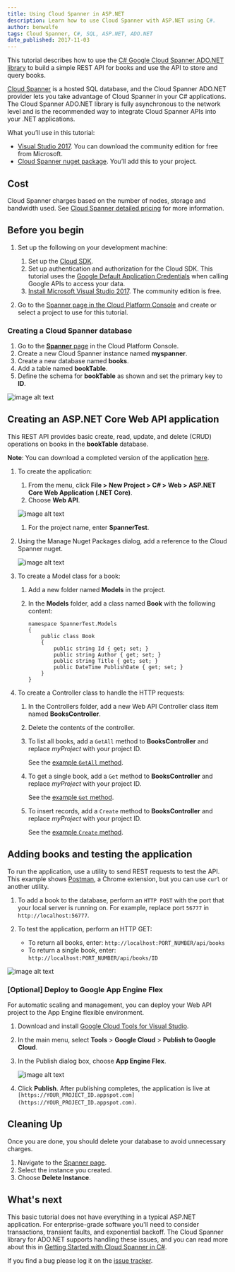 ```yaml
---
title: Using Cloud Spanner in ASP.NET
description: Learn how to use Cloud Spanner with ASP.NET using C#.
author: benwulfe
tags: Cloud Spanner, C#, SQL, ASP.NET, ADO.NET
date_published: 2017-11-03
---
```


This tutorial describes how to use the
[C# Google Cloud Spanner ADO.NET library][ado] to build a simple REST API for
books and use the API to store and query books.

[Cloud Spanner][spanner] is a hosted SQL database, and the Cloud Spanner ADO.NET
provider lets you take advantage of Cloud Spanner in your C# applications. The
Cloud Spanner ADO.NET library is fully asynchronous to the network level and is
the recommended way to integrate Cloud Spanner APIs into your .NET applications.

What you’ll use in this tutorial:

* [Visual Studio 2017][studio]. You can download the community edition for free
  from Microsoft.
* [Cloud Spanner nuget package][repo]. You’ll add this to your project.

[ado]: https://cloud.google.com/spanner/docs/getting-started/csharp/
[spanner]: https://cloud.google.com/spanner/
[repo]: https://github.com/GoogleCloudPlatform/google-cloud-dotnet

## Cost

Cloud Spanner charges based on the number of nodes, storage and bandwidth used.
See [Cloud Spanner detailed pricing][pricing] for more information.

[pricing]: https://cloud.google.com/spanner/pricing

## Before you begin

1.  Set up the following on your development machine:

    1.  Set up the [Cloud SDK](https://cloud.google.com/sdk/).
    1.  Set up authentication and authorization for the Cloud SDK. This tutorial
        uses the [Google Default Application Credentials][adc] when calling
        Google APIs to access your data.
    1.  [Install Microsoft Visual Studio 2017][studio]. The community edition is
        free.

1.  Go to the [Spanner page in the Cloud Platform Console][instances] and create
    or select a project to use for this tutorial.

[adc]: https://developers.google.com/identity/protocols/application-default-credentials#howtheywork
[instances]: https://console.cloud.google.com/spanner/instances

### Creating a Cloud Spanner database

1.  Go to the [**Spanner** page][spanner_console] in the Cloud Platform Console.
1.  Create a new Cloud Spanner instance named **myspanner**.
1.  Create a new database named **books**.
1.  Add a table named **bookTable**.
1.  Define the schema for **bookTable** as shown and set the primary key to
    **ID**.

![image alt text](https://storage.googleapis.com/gcp-community/tutorials/cloud-spanner-aspnet/image_0.png)

[spanner_console]: https://console.cloud.google.com/spanner

## Creating an ASP.NET Core Web API application

This REST API provides basic create, read, update, and delete (CRUD) operations
on books in the **bookTable** database.

**Note**: You can download a completed version of the application [here][app].

[app]: https://github.com/GoogleCloudPlatform/community/tree/master/tutorials/cloud-spanner-aspnet/BookWebApi

1.  To create the application:

    1.  From the menu, click **File > New Project > C# > Web > ASP.NET Core Web
        Application (.NET Core)**.
    1. Choose **Web API**.

    ![image alt text](https://storage.googleapis.com/gcp-community/tutorials/cloud-spanner-aspnet/image_1.png)

    1. For the project name, enter **SpannerTest**.

1.  Using the Manage Nuget Packages dialog, add a reference to the Cloud Spanner nuget.

    ![image alt text](https://storage.googleapis.com/gcp-community/tutorials/cloud-spanner-aspnet/image_2.png)

1.  To create a Model class for a book:

    1.  Add a new folder named **Models** in the project.
    1.  In the **Models** folder, add a class named **Book** with the following
        content:

            namespace SpannerTest.Models
            {
                public class Book
                {
                    public string Id { get; set; }
                    public string Author { get; set; }
                    public string Title { get; set; }
                    public DateTime PublishDate { get; set; }
                }
            }

1.  To create a Controller class to handle the HTTP requests:

    1.  In the Controllers folder, add a new Web API Controller class item named
        **BooksController**.
    1.  Delete the contents of the controller.
    1.  To list all books, add a `GetAll` method to **BooksController** and
        replace *myProject* with your project ID.

        See the [example `GetAll` method](https://github.com/GoogleCloudPlatform/community/blob/master/tutorials/cloud-spanner-aspnet/BookWebApi/BookWebApi/Controllers/BookController.cs#L36).

    1.  To get a single book, add a `Get` method to **BooksController** and
        replace *myProject* with your project ID.

        See the [example `Get` method](https://github.com/GoogleCloudPlatform/community/blob/master/tutorials/cloud-spanner-aspnet/BookWebApi/BookWebApi/Controllers/BookController.cs#L62).

    1.  To insert records, add a `Create` method to **BooksController** and
        replace *myProject* with your project ID.

        See the [example `Create` method](https://github.com/GoogleCloudPlatform/community/blob/master/tutorials/cloud-spanner-aspnet/BookWebApi/BookWebApi/Controllers/BookController.cs#L85).

## Adding books and testing the application

To run the application, use a utility to send REST requests to test the API.
This example shows [Postman][postman], a Chrome extension, but you can use
`curl` or another utility.

[postman]: https://chrome.google.com/webstore/detail/postman/fhbjgbiflinjbdggehcddcbncdddomop

1.  To add a book to the database, perform an `HTTP POST` with the port that
    your local server is running on. For example, replace port `56777` in
    `http://localhost:56777`.
1.  To test the application, perform an HTTP GET:

    * To return all books, enter: `http://localhost:PORT_NUMBER/api/books`
    * To return a single book, enter: `http://localhost:PORT_NUMBER/api/books/ID`

![image alt text](https://storage.googleapis.com/gcp-community/tutorials/cloud-spanner-aspnet/image_3.png)

### [Optional] Deploy to Google App Engine Flex

For automatic scaling and management, you can deploy your Web API project to the
App Engine flexible environment.

1.  Download and install [Google Cloud Tools for Visual Studio][install_studio].
1.  In the main menu, select **Tools** > **Google Cloud** >
    **Publish to Google Cloud**.
1.  In the Publish dialog box, choose **App Engine Flex**.

    ![image alt text](https://storage.googleapis.com/gcp-community/tutorials/cloud-spanner-aspnet/image_4.png)

1.  Click **Publish**. After publishing completes, the application is live at
    `[https://YOUR_PROJECT_ID.appspot.com](https://YOUR_PROJECT_ID.appspot.com)`.

[install_studio]: https://cloud.google.com/tools/visual-studio/docs/quickstart#install_cloud_tools_for_visual_studio

## Cleaning Up

Once you are done, you should delete your database to avoid unnecessary charges.

1.  Navigate to the [Spanner page](https://console.cloud.google.com/spanner).
1.  Select the instance you created.
1.  Choose **Delete Instance**.

## What's next

This basic tutorial does not have everything in a typical ASP.NET application.
For enterprise-grade software you'll need to consider transactions, transient
faults, and exponential backoff. The Cloud Spanner library for ADO.NET supports
handling these issues, and you can read more about this in
[Getting Started with Cloud Spanner in C#][getting_started].

If you find a bug please log it on the [issue tracker][issues].

[studio]: https://www.visualstudio.com/vs/community/
[getting_started]: https://cloud.google.com/spanner/docs/getting-started/csharp/
[issues]: https://github.com/GoogleCloudPlatform/google-cloud-dotnet/issues
